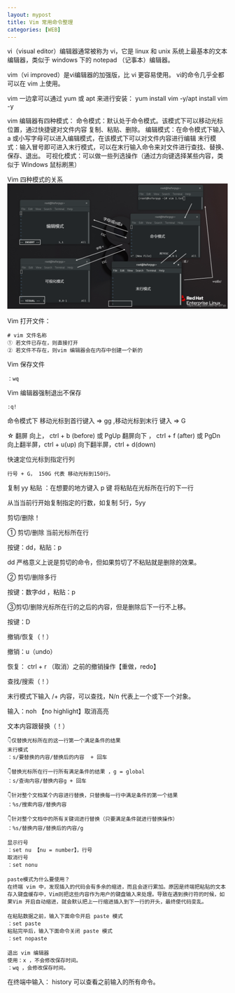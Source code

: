```yaml
---
layout: mypost
title: Vim 常用命令整理
categories: [WEB]
---
```



vi（visual editor）编辑器通常被称为 vi，它是 linux 和 unix 系统上最基本的文本编辑器，类似于 windows 下的 notepad （记事本）编辑器。

vim（vi improved）是vi编辑器的加强版，比 vi 更容易使用。 vi的命令几乎全都可以在 vim 上使用。

vim 一边拿可以通过 yum 或 apt 来进行安装： yum install vim -y/apt install vim -y

vim 编辑器有四种模式：
命令模式：默认处于命令模式。该模式下可以移动光标位置，通过快捷键对文件内容 复制、粘贴、删除。
编辑模式：在命令模式下输入 a 或小写字母可以进入编辑模式，在该模式下可以对文件内容进行编辑
末行模式：输入冒号即可进入末行模式，可以在末行输入命令来对文件进行查找、替换、保存、退出。
可视化模式：可以做一些列选操作（通过方向键选择某些内容，类似于 Windows 鼠标刷黑）

Vim 四种模式的关系
![](/posts/20210217160304749.png)


Vim 打开文件：

```
# vim 文件名称
① 若文件已存在，则直接打开
② 若文件不存在，则vim 编辑器会在内存中创建一个新的

```


Vim 保存文件

```
：wq

```


Vim 编辑器强制退出不保存

```
:q!
```

命令模式下 移动光标到首行键入 => gg ,移动光标到末行 键入 => G

☆ 翻屏 向上， ctrl + b (before) 或 PgUp
翻屏向下 ， ctrl + f (after) 或 PgDn
向上翻半屏，ctrl + u(up)
向下翻半屏，ctrl + d(down)

快速定位光标到指定行列

```
行号 + G， 150G 代表 移动光标到150行。
```

复制 yy 粘贴 ：在想要的地方键入 p 键 将粘贴在光标所在行的下一行

从当当前行开始复制指定的行数，如复制 5行，5yy

剪切/删除！

① 剪切/删除 当前光标所在行

按键：dd，粘贴：p

dd 严格意义上说是剪切的命令，但如果剪切了不粘贴就是删除的效果。

② 剪切/删除多行

按键：数字dd ，粘贴：p

③剪切/删除光标所在行的之后的内容，但是删除后下一行不上移。

按键：D

撤销/恢复（！）

撤销：u（undo）

恢复： ctrl + r （取消）之前的撤销操作【重做，redo】

查找/搜索（！）

末行模式下输入 /+ 内容，可以查找，N/n 代表上一个或下一个对象。

输入：noh 【no highlight】取消高亮

文本内容跟替换（！）


```
👇仅替换光标所在的这一行第一个满足条件的结果
末行模式
：s/要替换的内容/替换后的内容  + 回车

👇替换光标所在行一行所有满足条件的结果 ，g = global
：s/查询内容/替换内容g + 回车

👇针对整个文档某个内容进行替换，只替换每一行中满足条件的第一个结果
：%s/搜索内容/替换内容

👇针对整个文档中的所有关键词进行替换（只要满足条件就进行替换操作）
：%s/替换内容/替换后的内容/g

显示行号
：set nu 【nu = number】，行号
取消行号
：set nonu

paste模式为什么要使用？
在终端 vim 中，发现插入的代码会有多余的缩进，而且会逐行累加。原因是终端把粘贴的文本存入键盘缓存中，Vim则把这些内容作为用户的键盘输入来处理。导致在遇到换行符的时候，如果Vim 开启自动缩进，就会默认把上一行缩进插入到下一行的开头，最终使代码变乱。

在粘贴数据之前，输入下面命令开启 paste 模式
：set paste
粘贴完毕后，输入下面命令关闭 paste 模式
：set nopaste

退出 vim 编辑器
使用：x ，不会修改保存时间。
：wq ，会修改保存时间。

```

在终端中输入： history 可以查看之前输入的所有命令。